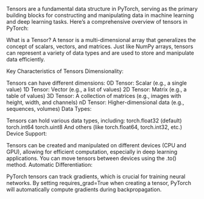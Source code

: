 Tensors are a fundamental data structure in PyTorch, serving as the primary building blocks for constructing and manipulating data in machine learning and deep learning tasks. Here’s a comprehensive overview of tensors in PyTorch:

What is a Tensor?
A tensor is a multi-dimensional array that generalizes the concept of scalars, vectors, and matrices. Just like NumPy arrays, tensors can represent a variety of data types and are used to store and manipulate data efficiently.

Key Characteristics of Tensors
Dimensionality:

Tensors can have different dimensions:
0D Tensor: Scalar (e.g., a single value)
1D Tensor: Vector (e.g., a list of values)
2D Tensor: Matrix (e.g., a table of values)
3D Tensor: A collection of matrices (e.g., images with height, width, and channels)
nD Tensor: Higher-dimensional data (e.g., sequences, volumes)
Data Types:

Tensors can hold various data types, including:
torch.float32 (default)
torch.int64
torch.uint8
And others (like torch.float64, torch.int32, etc.)
Device Support:

Tensors can be created and manipulated on different devices (CPU and GPU), allowing for efficient computation, especially in deep learning applications. You can move tensors between devices using the .to() method.
Automatic Differentiation:

PyTorch tensors can track gradients, which is crucial for training neural networks. By setting requires_grad=True when creating a tensor, PyTorch will automatically compute gradients during backpropagation.